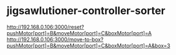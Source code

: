 # jigsawlutioner-controller-sorter

http://192.168.0.106:3000/reset?pushMotor[port]=B&moveMotor[port]=C&boxMotor[port]=A
http://192.168.0.106:3000/move-to-box?pushMotor[port]=B&moveMotor[port]=C&boxMotor[port]=A&box=3